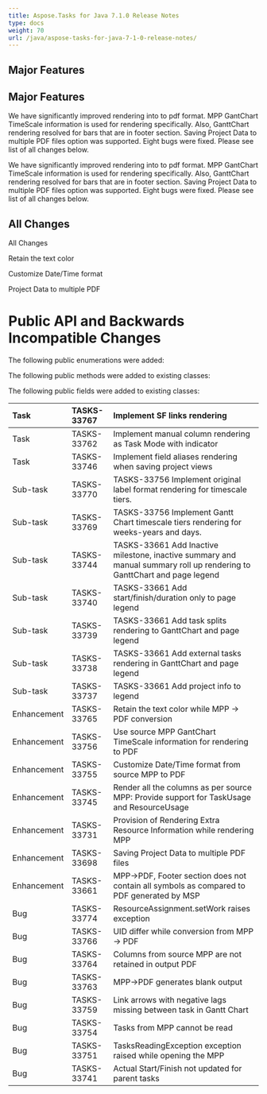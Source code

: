 ```yaml
---
title: Aspose.Tasks for Java 7.1.0 Release Notes
type: docs
weight: 70
url: /java/aspose-tasks-for-java-7-1-0-release-notes/
---
```


## **Major Features**
## **Major Features**
We have significantly improved rendering into to pdf format. MPP 
GantChart TimeScale information is used for rendering specifically. 
Also, GanttChart rendering resolved for bars that are in footer section.
Saving Project Data to multiple PDF files option was supported. Eight 
bugs were fixed. Please see list of all changes below. 

We have significantly improved rendering into to pdf format. MPP 
GantChart TimeScale information is used for rendering specifically. 
Also, GanttChart rendering resolved for bars that are in footer section.
Saving Project Data to multiple PDF files option was supported. Eight 
bugs were fixed. Please see list of all changes below.
## **All Changes**
All Changes

Retain the text color

Customize Date/Time format

Project Data to multiple PDF
# **Public API and Backwards Incompatible Changes**
The following public enumerations were added:

The following public methods were added to existing classes:

The following public fields were added to existing classes:

|**Task** |**TASKS-33767** |**Implement SF links rendering** |
| :- | :- | :- |
|Task |TASKS-33762 |Implement manual column rendering as Task Mode with indicator |
|Task |TASKS-33746 |Implement field aliases rendering when saving project views |
|Sub-task |TASKS-33770 |TASKS-33756 Implement original label format rendering for timescale tiers. |
|Sub-task |TASKS-33769 |TASKS-33756 Implement Gantt Chart timescale tiers rendering for weeks-years and days. |
|Sub-task |TASKS-33744 |TASKS-33661 Add Inactive milestone, inactive summary and manual summary roll up rendering to GanttChart and page legend |
|Sub-task |TASKS-33740 |TASKS-33661 Add start/finish/duration only to page legend |
|Sub-task |TASKS-33739 |TASKS-33661 Add task splits rendering to GanttChart and page legend |
|Sub-task |TASKS-33738 |TASKS-33661 Add external tasks rendering in GanttChart and page legend |
|Sub-task |TASKS-33737 |TASKS-33661 Add project info to legend |
|Enhancement |TASKS-33765 |Retain the text color while MPP -> PDF conversion |
|Enhancement |TASKS-33756 |Use source MPP GantChart TimeScale information for rendering to PDF |
|Enhancement |TASKS-33755 |Customize Date/Time format from source MPP to PDF |
|Enhancement |TASKS-33745 |Render all the columns as per source MPP: Provide support for TaskUsage and ResourceUsage |
|Enhancement |TASKS-33731 |Provision of Rendering Extra Resource Information while rendering MPP |
|Enhancement |TASKS-33698 |Saving Project Data to multiple PDF files |
|Enhancement |TASKS-33661 |MPP->PDF, Footer section does not contain all symbols as compared to PDF generated by MSP |
|Bug |TASKS-33774 |ResourceAssignment.setWork raises exception |
|Bug |TASKS-33766 |UID differ while conversion from MPP -> PDF |
|Bug |TASKS-33764 |Columns from source MPP are not retained in output PDF |
|Bug |TASKS-33763 |MPP->PDF generates blank output |
|Bug |TASKS-33759 |Link arrows with negative lags missing between task in Gantt Chart |
|Bug |TASKS-33754 |Tasks from MPP cannot be read |
|Bug |TASKS-33751 |TasksReadingException exception raised while opening the MPP |
|Bug |TASKS-33741 |Actual Start/Finish not updated for parent tasks |

